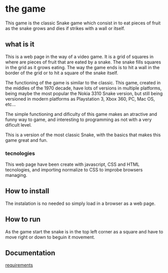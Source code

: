# the game
 
This game is the classic Snake game which consist in to eat pieces of fruit as the snake grows and dies if strikes with a wall or itself.

## what is it

This is a web page in the way of a video game. It is a grid of squares in where are pieces of fruit that are eated by a snake. 
The snake fills squares in the grid as it grows eating. The way the game ends is to hit a wall in the border of the grid or to hit a square of the snake itself.

The functioning of the game is similar to the classic. This game, created in the middles of the 1970 decade, have lots of versions in multiple platforms,
being maybe the most popular the Nokia 3310 Snake version, but still being versioned in modern platforms as Playstation 3, Xbox 360, PC, Mac OS, etc...

The simple functioning and dificulty of this game makes an atractive and funny way to game, and interesting to programming as not with a very dificult level.

This is a version of the most classic Snake, with the basics that makes this game great and fun.

### tecnologies

This web page have been create with javascript, CSS and HTML tecnologies, and importing normalize to CSS to improbe browsers managing.

## How to install

The instalation is no needed so simply load in a browser as a web page.

## How to run

As the game start the snake is in the top left corner as a square and have to move right or down to beguin it movement.

## Documentation

[requirements](./docs/readme.md)
